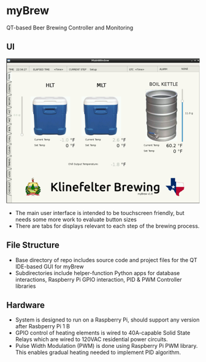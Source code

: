 # myBrew
QT-based Beer Brewing Controller and Monitoring

## UI
![alt text](https://github.com/BillKlineVT/myBrew/blob/master/myBrew%20screenshots/myBrew%20UI%20screenshot.png?raw=true)
- The main user interface is intended to be touchscreen friendly, but needs some more work to evaluate button sizes
- There are tabs for displays relevant to each step of the brewing process.

## File Structure
- Base directory of repo includes source code and project files for the QT IDE-based GUI for myBrew
- Subdirectories include helper-function Python apps for database interactions, Raspberry Pi GPIO interaction, PID & PWM Controller libraries
 
## Hardware
- System is designed to run on a Raspberry Pi, should support any version after Rasbperry Pi 1 B
- GPIO control of heating elements is wired to 40A-capable Solid State Relays which are wired to 120VAC residential power circuits.
- Pulse Width Modulation (PWM) is done using Raspberry Pi PWM library.  This enables gradual heating needed to implement PID algorithm.
